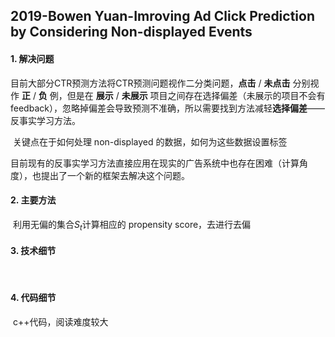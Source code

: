 ## 2019-Bowen Yuan-Imroving Ad Click Prediction by Considering Non-displayed Events

#### 1. 解决问题

​	目前大部分CTR预测方法将CTR预测问题视作二分类问题，**点击** / **未点击** 分别视作 **正** / **负** 例，但是在 **展示** / **未展示** 项目之间存在选择偏差（未展示的项目不会有 feedback），忽略掉偏差会导致预测不准确，所以需要找到方法减轻**选择偏差**——反事实学习方法。

​	关键点在于如何处理 non-displayed 的数据，如何为这些数据设置标签

​	目前现有的反事实学习方法直接应用在现实的广告系统中也存在困难（计算角度），也提出了一个新的框架去解决这个问题。



#### 2. 主要方法

​	利用无偏的集合$S_{t}$计算相应的 propensity score，去进行去偏



#### 3. 技术细节

​	









#### 4. 代码细节

​	c++代码，阅读难度较大